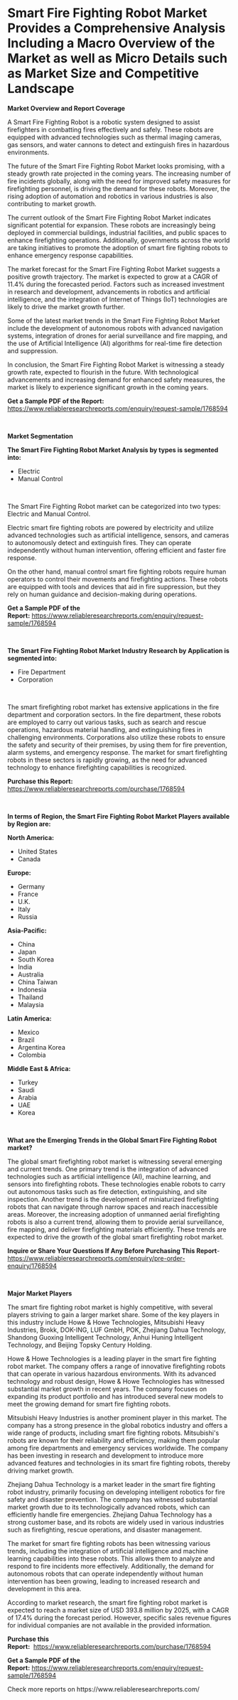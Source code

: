<p><h1>Smart Fire Fighting Robot Market Provides a Comprehensive Analysis Including a Macro Overview of the Market as well as Micro Details such as Market Size and Competitive Landscape</h1></p><p><strong>Market Overview and Report Coverage</strong></p>
<p><p>A Smart Fire Fighting Robot is a robotic system designed to assist firefighters in combatting fires effectively and safely. These robots are equipped with advanced technologies such as thermal imaging cameras, gas sensors, and water cannons to detect and extinguish fires in hazardous environments.</p><p>The future of the Smart Fire Fighting Robot Market looks promising, with a steady growth rate projected in the coming years. The increasing number of fire incidents globally, along with the need for improved safety measures for firefighting personnel, is driving the demand for these robots. Moreover, the rising adoption of automation and robotics in various industries is also contributing to market growth.</p><p>The current outlook of the Smart Fire Fighting Robot Market indicates significant potential for expansion. These robots are increasingly being deployed in commercial buildings, industrial facilities, and public spaces to enhance firefighting operations. Additionally, governments across the world are taking initiatives to promote the adoption of smart fire fighting robots to enhance emergency response capabilities.</p><p>The market forecast for the Smart Fire Fighting Robot Market suggests a positive growth trajectory. The market is expected to grow at a CAGR of 11.4% during the forecasted period. Factors such as increased investment in research and development, advancements in robotics and artificial intelligence, and the integration of Internet of Things (IoT) technologies are likely to drive the market growth further.</p><p>Some of the latest market trends in the Smart Fire Fighting Robot Market include the development of autonomous robots with advanced navigation systems, integration of drones for aerial surveillance and fire mapping, and the use of Artificial Intelligence (AI) algorithms for real-time fire detection and suppression.</p><p>In conclusion, the Smart Fire Fighting Robot Market is witnessing a steady growth rate, expected to flourish in the future. With technological advancements and increasing demand for enhanced safety measures, the market is likely to experience significant growth in the coming years.</p></p>
<p><strong>Get a Sample PDF of the Report:</strong> <a href="https://www.reliableresearchreports.com/enquiry/request-sample/1768594">https://www.reliableresearchreports.com/enquiry/request-sample/1768594</a></p>
<p>&nbsp;</p>
<p><strong>Market Segmentation</strong></p>
<p><strong>The Smart Fire Fighting Robot Market Analysis by types is segmented into:</strong></p>
<p><ul><li>Electric</li><li>Manual Control</li></ul></p>
<p>&nbsp;</p>
<p><p>The Smart Fire Fighting Robot market can be categorized into two types: Electric and Manual Control. </p><p>Electric smart fire fighting robots are powered by electricity and utilize advanced technologies such as artificial intelligence, sensors, and cameras to autonomously detect and extinguish fires. They can operate independently without human intervention, offering efficient and faster fire response.</p><p>On the other hand, manual control smart fire fighting robots require human operators to control their movements and firefighting actions. These robots are equipped with tools and devices that aid in fire suppression, but they rely on human guidance and decision-making during operations.</p></p>
<p><strong>Get a Sample PDF of the Report:</strong>&nbsp;<a href="https://www.reliableresearchreports.com/enquiry/request-sample/1768594">https://www.reliableresearchreports.com/enquiry/request-sample/1768594</a></p>
<p>&nbsp;</p>
<p><strong>The Smart Fire Fighting Robot Market Industry Research by Application is segmented into:</strong></p>
<p><ul><li>Fire Department</li><li>Corporation</li></ul></p>
<p>&nbsp;</p>
<p><p>The smart firefighting robot market has extensive applications in the fire department and corporation sectors. In the fire department, these robots are employed to carry out various tasks, such as search and rescue operations, hazardous material handling, and extinguishing fires in challenging environments. Corporations also utilize these robots to ensure the safety and security of their premises, by using them for fire prevention, alarm systems, and emergency response. The market for smart firefighting robots in these sectors is rapidly growing, as the need for advanced technology to enhance firefighting capabilities is recognized.</p></p>
<p><strong>Purchase this Report:</strong>&nbsp; <a href="https://www.reliableresearchreports.com/purchase/1768594">https://www.reliableresearchreports.com/purchase/1768594</a></p>
<p>&nbsp;</p>
<p><strong>In terms of Region, the Smart Fire Fighting Robot Market Players available by Region are:</strong></p>
<p>
    <p> <strong> North America: </strong>
        <ul>
            <li>United States</li>
            <li>Canada</li>
        </ul>
        </p> 
    <p> <strong> Europe: </strong>
        <ul>
            <li>Germany</li>
            <li>France</li>
            <li>U.K.</li>
            <li>Italy</li>
            <li>Russia</li>
        </ul>
        </p> 
    <p> <strong> Asia-Pacific: </strong>
        <ul>
            <li>China</li>
            <li>Japan</li>
            <li>South Korea</li>
            <li>India</li>
            <li>Australia</li>
            <li>China Taiwan</li>
            <li>Indonesia</li>
            <li>Thailand</li>
            <li>Malaysia</li>
        </ul>
        </p> 
    <p> <strong> Latin America: </strong>
        <ul>
            <li>Mexico</li>
            <li>Brazil</li>
            <li>Argentina Korea</li>
            <li>Colombia</li>
        </ul>
        </p> 
    <p> <strong> Middle East & Africa: </strong>
        <ul>
            <li>Turkey</li>
            <li>Saudi</li>
            <li>Arabia</li>
            <li>UAE</li>
            <li>Korea</li>
        </ul>
    </p>
    </p>
<p>&nbsp;</p>
<p><strong>What are the Emerging Trends in the Global Smart Fire Fighting Robot market?</strong></p>
<p><p>The global smart firefighting robot market is witnessing several emerging and current trends. One primary trend is the integration of advanced technologies such as artificial intelligence (AI), machine learning, and sensors into firefighting robots. These technologies enable robots to carry out autonomous tasks such as fire detection, extinguishing, and site inspection. Another trend is the development of miniaturized firefighting robots that can navigate through narrow spaces and reach inaccessible areas. Moreover, the increasing adoption of unmanned aerial firefighting robots is also a current trend, allowing them to provide aerial surveillance, fire mapping, and deliver firefighting materials efficiently. These trends are expected to drive the growth of the global smart firefighting robot market.</p></p>
<p><strong>Inquire or Share Your Questions If Any Before Purchasing This Report</strong>- <a href="https://www.reliableresearchreports.com/enquiry/pre-order-enquiry/1768594">https://www.reliableresearchreports.com/enquiry/pre-order-enquiry/1768594</a></p>
<p>&nbsp;</p>
<p><strong>Major Market Players</strong></p>
<p><p>The smart fire fighting robot market is highly competitive, with several players striving to gain a larger market share. Some of the key players in this industry include Howe & Howe Technologies, Mitsubishi Heavy Industries, Brokk, DOK-ING, LUF GmbH, POK, Zhejiang Dahua Technology, Shandong Guoxing Intelligent Technology, Anhui Huning Intelligent Technology, and Beijing Topsky Century Holding.</p><p>Howe & Howe Technologies is a leading player in the smart fire fighting robot market. The company offers a range of innovative firefighting robots that can operate in various hazardous environments. With its advanced technology and robust design, Howe & Howe Technologies has witnessed substantial market growth in recent years. The company focuses on expanding its product portfolio and has introduced several new models to meet the growing demand for smart fire fighting robots.</p><p>Mitsubishi Heavy Industries is another prominent player in this market. The company has a strong presence in the global robotics industry and offers a wide range of products, including smart fire fighting robots. Mitsubishi's robots are known for their reliability and efficiency, making them popular among fire departments and emergency services worldwide. The company has been investing in research and development to introduce more advanced features and technologies in its smart fire fighting robots, thereby driving market growth.</p><p>Zhejiang Dahua Technology is a market leader in the smart fire fighting robot industry, primarily focusing on developing intelligent robotics for fire safety and disaster prevention. The company has witnessed substantial market growth due to its technologically advanced robots, which can efficiently handle fire emergencies. Zhejiang Dahua Technology has a strong customer base, and its robots are widely used in various industries such as firefighting, rescue operations, and disaster management.</p><p>The market for smart fire fighting robots has been witnessing various trends, including the integration of artificial intelligence and machine learning capabilities into these robots. This allows them to analyze and respond to fire incidents more effectively. Additionally, the demand for autonomous robots that can operate independently without human intervention has been growing, leading to increased research and development in this area.</p><p>According to market research, the smart fire fighting robot market is expected to reach a market size of USD 393.8 million by 2025, with a CAGR of 17.4% during the forecast period. However, specific sales revenue figures for individual companies are not available in the provided information.</p></p>
<p><strong>Purchase this Report:</strong>&nbsp;&nbsp;<a href="https://www.reliableresearchreports.com/purchase/1768594">https://www.reliableresearchreports.com/purchase/1768594</a></p>
<p></p>
<p><strong>Get a Sample PDF of the Report:</strong>&nbsp;<a href="https://www.reliableresearchreports.com/enquiry/request-sample/1768594">https://www.reliableresearchreports.com/enquiry/request-sample/1768594</a></p>
<p>Check more reports on https://www.reliableresearchreports.com/</p>